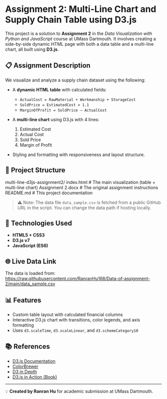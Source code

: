 # Assignment 2: Multi-Line Chart and Supply Chain Table using D3.js

This project is a solution to **Assignment 2** in the _Data Visualization with Python and JavaScript_ course at UMass Dartmouth. It involves creating a side-by-side dynamic HTML page with both a data table and a multi-line chart, all built using **D3.js**.

## 📋 Assignment Description

We visualize and analyze a supply chain dataset using the following:

- A **dynamic HTML table** with calculated fields:
  - `ActualCost = RawMaterial + Workmanship + StorageCost`
  - `SoldPrice = EstimatedCost × 1.1`
  - `MarginOfProfit = SoldPrice − ActualCost`

- A **multi-line chart** using D3.js with 4 lines:
  1. Estimated Cost
  2. Actual Cost
  3. Sold Price
  4. Margin of Profit

- Styling and formatting with responsiveness and layout structure.

## 📁 Project Structure
multi-line-d3js-assignment2/
     index.html # The main visualization (table + multi-line chart)
     Assignment 2.docx # The original assignment instructions
     README.md # This project documentation
 
> ⚠️ Note: The data file `data_sample.csv` is fetched from a public GitHub URL in the script. You can change the data path if hosting locally.

## 🔧 Technologies Used

- **HTML5 + CSS3**
- **D3.js v7**
- **JavaScript (ES6)**

## 🌐 Live Data Link

The data is loaded from:
      https://raw.githubusercontent.com/RanranHu168/Data-of-assignment-2/main/data_sample.csv

## 📊 Features

- Custom table layout with calculated financial columns
- Interactive D3.js chart with transitions, color legends, and axis formatting
- Uses `d3.scaleTime`, `d3.scaleLinear`, and `d3.schemeCategory10`

## 📚 References

- [D3.js Documentation](https://d3js.org/)
- [ColorBrewer](https://colorbrewer2.org/#type=qualitative&scheme=Paired&n=4)
- [D3 in Depth](https://www.d3indepth.com/)
- [D3.js in Action (Book)](https://www.manning.com/books/d3-js-in-action)

---

💡 **Created by Ranran Hu** for academic submission at UMass Dartmouth.
